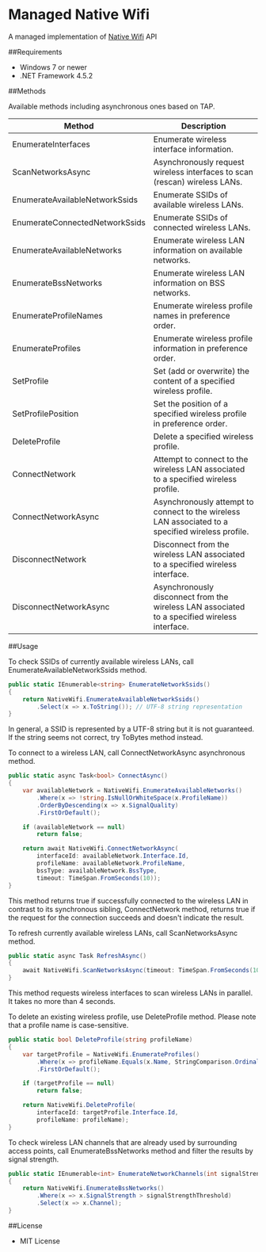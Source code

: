﻿Managed Native Wifi
===================

A managed implementation of [Native Wifi][1] API

##Requirements

 * Windows 7 or newer
 * .NET Framework 4.5.2

##Methods

Available methods including asynchronous ones based on TAP.

| Method                         | Description                                                                                       |
|--------------------------------|---------------------------------------------------------------------------------------------------|
| EnumerateInterfaces            | Enumerate wireless interface information.                                                         |
| ScanNetworksAsync              | Asynchronously request wireless interfaces to scan (rescan) wireless LANs.                        |
| EnumerateAvailableNetworkSsids | Enumerate SSIDs of available wireless LANs.                                                       |
| EnumerateConnectedNetworkSsids | Enumerate SSIDs of connected wireless LANs.                                                       |
| EnumerateAvailableNetworks     | Enumerate wireless LAN information on available networks.                                         |
| EnumerateBssNetworks           | Enumerate wireless LAN information on BSS networks.                                               |
| EnumerateProfileNames          | Enumerate wireless profile names in preference order.                                             |
| EnumerateProfiles              | Enumerate wireless profile information in preference order.                                       |
| SetProfile                     | Set (add or overwrite) the content of a specified wireless profile.                               |
| SetProfilePosition             | Set the position of a specified wireless profile in preference order.                             |
| DeleteProfile                  | Delete a specified wireless profile.                                                              |
| ConnectNetwork                 | Attempt to connect to the wireless LAN associated to a specified wireless profile.                |
| ConnectNetworkAsync            | Asynchronously attempt to connect to the wireless LAN associated to a specified wireless profile. |
| DisconnectNetwork              | Disconnect from the wireless LAN associated to a specified wireless interface.                    |
| DisconnectNetworkAsync         | Asynchronously disconnect from the wireless LAN associated to a specified wireless interface.     |

##Usage

To check SSIDs of currently available wireless LANs, call EnumerateAvailableNetworkSsids method.

```csharp
public static IEnumerable<string> EnumerateNetworkSsids()
{
    return NativeWifi.EnumerateAvailableNetworkSsids()
        .Select(x => x.ToString()); // UTF-8 string representation
}
```

In general, a SSID is represented by a UTF-8 string but it is not guaranteed. If the string seems not correct, try ToBytes method instead.

To connect to a wireless LAN, call ConnectNetworkAsync asynchronous method.

```csharp
public static async Task<bool> ConnectAsync()
{
    var availableNetwork = NativeWifi.EnumerateAvailableNetworks()
        .Where(x => !string.IsNullOrWhiteSpace(x.ProfileName))
        .OrderByDescending(x => x.SignalQuality)
        .FirstOrDefault();

    if (availableNetwork == null)
        return false;

    return await NativeWifi.ConnectNetworkAsync(
        interfaceId: availableNetwork.Interface.Id,
        profileName: availableNetwork.ProfileName,
        bssType: availableNetwork.BssType,
        timeout: TimeSpan.FromSeconds(10));
}
```

This method returns true if successfully connected to the wireless LAN in contrast to its synchronous sibling, ConnectNetwork method, returns true if the request for the connection succeeds and doesn't indicate the result.

To refresh currently available wireless LANs, call ScanNetworksAsync method.

```csharp
public static async Task RefreshAsync()
{
    await NativeWifi.ScanNetworksAsync(timeout: TimeSpan.FromSeconds(10));
}
```

This method requests wireless interfaces to scan wireless LANs in parallel. It takes no more than 4 seconds.

To delete an existing wireless profile, use DeleteProfile method. Please note that a profile name is case-sensitive.

```csharp
public static bool DeleteProfile(string profileName)
{
    var targetProfile = NativeWifi.EnumerateProfiles()
        .Where(x => profileName.Equals(x.Name, StringComparison.Ordinal))
        .FirstOrDefault();

    if (targetProfile == null)
        return false;

    return NativeWifi.DeleteProfile(
        interfaceId: targetProfile.Interface.Id,
        profileName: profileName);
}
```

To check wireless LAN channels that are already used by surrounding access points, call EnumerateBssNetworks method and filter the results by signal strength.

```csharp
public static IEnumerable<int> EnumerateNetworkChannels(int signalStrengthThreshold)
{
    return NativeWifi.EnumerateBssNetworks()
        .Where(x => x.SignalStrength > signalStrengthThreshold)
        .Select(x => x.Channel);
}
```

##License

 - MIT License

[1]: https://msdn.microsoft.com/en-us/library/windows/desktop/ms706556.aspx
